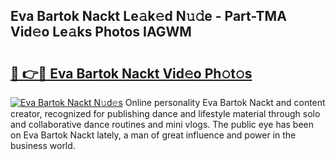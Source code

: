 ## Eva Bartok Nackt Le𝚊k𝚎d N𝚞𝚍e - Part-TMA Vid𝚎o Le𝚊ks Photos IAGWM

# <h2><a href="http://fb4xdce.evod.top/?m=Eva+Bartok+Nackt">🔗 👉🔴 Eva Bartok Nackt Vid𝚎o Ph𝚘t𝚘s</a></h2>

[![Eva Bartok Nackt N𝚞d𝚎s](https://i.imgur.com/8V9OHl7.gif)](http://fb4xdce.evod.top/?m=Eva+Bartok+Nackt)
Online personality Eva Bartok Nackt and content creator, recognized for publishing dance and lifestyle material through solo and collaborative dance routines and mini vlogs. The public eye has been on Eva Bartok Nackt lately, a man of great influence and power in the business world. 
